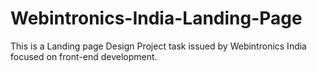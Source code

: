 # Webintronics-India-Landing-Page

This is a Landing page Design Project task issued by Webintronics India focused on front-end development.
